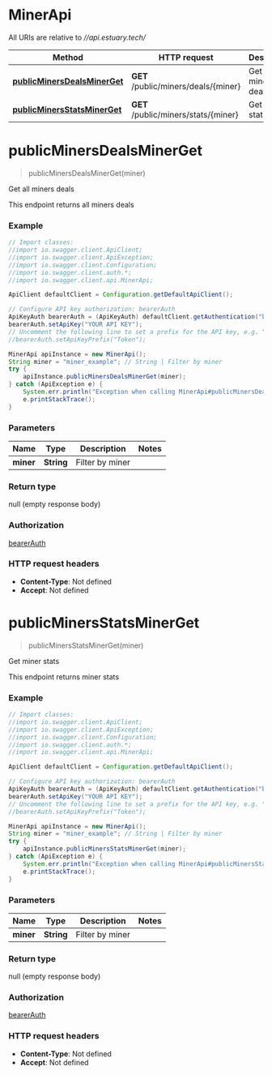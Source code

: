 # MinerApi

All URIs are relative to *//api.estuary.tech/*

Method | HTTP request | Description
------------- | ------------- | -------------
[**publicMinersDealsMinerGet**](MinerApi.md#publicMinersDealsMinerGet) | **GET** /public/miners/deals/{miner} | Get all miners deals
[**publicMinersStatsMinerGet**](MinerApi.md#publicMinersStatsMinerGet) | **GET** /public/miners/stats/{miner} | Get miner stats

<a name="publicMinersDealsMinerGet"></a>
# **publicMinersDealsMinerGet**
> publicMinersDealsMinerGet(miner)

Get all miners deals

This endpoint returns all miners deals

### Example
```java
// Import classes:
//import io.swagger.client.ApiClient;
//import io.swagger.client.ApiException;
//import io.swagger.client.Configuration;
//import io.swagger.client.auth.*;
//import io.swagger.client.api.MinerApi;

ApiClient defaultClient = Configuration.getDefaultApiClient();

// Configure API key authorization: bearerAuth
ApiKeyAuth bearerAuth = (ApiKeyAuth) defaultClient.getAuthentication("bearerAuth");
bearerAuth.setApiKey("YOUR API KEY");
// Uncomment the following line to set a prefix for the API key, e.g. "Token" (defaults to null)
//bearerAuth.setApiKeyPrefix("Token");

MinerApi apiInstance = new MinerApi();
String miner = "miner_example"; // String | Filter by miner
try {
    apiInstance.publicMinersDealsMinerGet(miner);
} catch (ApiException e) {
    System.err.println("Exception when calling MinerApi#publicMinersDealsMinerGet");
    e.printStackTrace();
}
```

### Parameters

Name | Type | Description  | Notes
------------- | ------------- | ------------- | -------------
 **miner** | **String**| Filter by miner |

### Return type

null (empty response body)

### Authorization

[bearerAuth](../README.md#bearerAuth)

### HTTP request headers

 - **Content-Type**: Not defined
 - **Accept**: Not defined

<a name="publicMinersStatsMinerGet"></a>
# **publicMinersStatsMinerGet**
> publicMinersStatsMinerGet(miner)

Get miner stats

This endpoint returns miner stats

### Example
```java
// Import classes:
//import io.swagger.client.ApiClient;
//import io.swagger.client.ApiException;
//import io.swagger.client.Configuration;
//import io.swagger.client.auth.*;
//import io.swagger.client.api.MinerApi;

ApiClient defaultClient = Configuration.getDefaultApiClient();

// Configure API key authorization: bearerAuth
ApiKeyAuth bearerAuth = (ApiKeyAuth) defaultClient.getAuthentication("bearerAuth");
bearerAuth.setApiKey("YOUR API KEY");
// Uncomment the following line to set a prefix for the API key, e.g. "Token" (defaults to null)
//bearerAuth.setApiKeyPrefix("Token");

MinerApi apiInstance = new MinerApi();
String miner = "miner_example"; // String | Filter by miner
try {
    apiInstance.publicMinersStatsMinerGet(miner);
} catch (ApiException e) {
    System.err.println("Exception when calling MinerApi#publicMinersStatsMinerGet");
    e.printStackTrace();
}
```

### Parameters

Name | Type | Description  | Notes
------------- | ------------- | ------------- | -------------
 **miner** | **String**| Filter by miner |

### Return type

null (empty response body)

### Authorization

[bearerAuth](../README.md#bearerAuth)

### HTTP request headers

 - **Content-Type**: Not defined
 - **Accept**: Not defined

